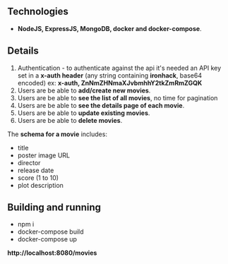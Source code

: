 
## Technologies

- **NodeJS, ExpressJS, MongoDB, docker and docker-compose**.

## Details
1. Authentication - to authenticate against the api it's needed an API key set in a **x-auth header** (any string containing **ironhack**, base64 encoded) ex: **x-auth, ZnNmZHNmaXJvbmhhY2tkZmRmZGQK**
2. Users are be able to **add/create new movies**.
3. Users are be able to **see the list of all movies**, no time for pagination
3. Users are be able to **see the details page of each movie**.
4. Users are be able to **update existing movies**.
5. Users are be able to **delete movies**.

The **schema for a movie** includes:
- title
- poster image URL
- director
- release date
- score (1 to 10)
- plot description

## Building and running

- npm i
- docker-compose build
- docker-compose up

**http://localhost:8080/movies**